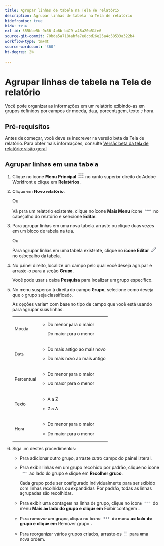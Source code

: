 ```yaml
---
title: Agrupar linhas de tabela na Tela de relatório
description: Agrupar linhas de tabela na Tela de relatório
hidefromtoc: true
hide: true
exl-id: 355bbe5b-9c66-4b6b-b479-a48a20b53fe6
source-git-commit: 70bda5a7186abfa7e8cbd26e25a4c58583a322b4
workflow-type: tm+mt
source-wordcount: '360'
ht-degree: 2%

---
```


# Agrupar linhas de tabela na Tela de relatório

Você pode organizar as informações em um relatório exibindo-as em grupos definidos por campos de moeda, data, porcentagem, texto e hora.

## Pré-requisitos

Antes de começar, você deve se inscrever na versão beta da Tela de relatório. Para obter mais informações, consulte [Versão beta da tela de relatório: visão geral](/help/quicksilver/product-announcements/betas/canvas-dashboards-beta/reporting-canvas-beta-overview.md).

## Agrupar linhas em uma tabela

1. Clique no ícone **Menu Principal** ![Ícone do Menu Principal](assets/main-menu-icon.png) no canto superior direito do Adobe Workfront e clique em **Relatórios**.
1. Clique em **Novo relatório**.

   Ou

   Vá para um relatório existente, clique no ícone **Mais Menu** ícone ![Mais ícone](assets/more-icon.png) no cabeçalho do relatório e selecione **Editar**.

1. Para agrupar linhas em uma nova tabela, arraste ou clique duas vezes em um bloco de tabela na tela.

   Ou

   Para agrupar linhas em uma tabela existente, clique no **ícone Editar** ![ícone Editar](assets/edit-icon.png) no cabeçalho da tabela.

1. No painel direito, localize um campo pelo qual você deseja agrupar e arraste-o para a seção **Grupo**.

   Você pode usar a caixa **Pesquisa** para localizar um grupo específico.

1. No menu suspenso à direita do campo **Grupo**, selecione como deseja que o grupo seja classificado.

   As opções variam com base no tipo de campo que você está usando para agrupar suas linhas.

   <table style="table-layout:auto"> 
    <col> 
    <col> 
    <tbody> 
     <tr> 
      <td role="rowheader">Moeda</td> 
      <td> 
       <ul> 
        <li> <p>Do menor para o maior</p> <p>Do maior para o menor</p> </li> 
       </ul> </td> 
     </tr> 
     <tr> 
      <td role="rowheader">Data</td> 
      <td> 
       <ul> 
        <li> <p>Do mais antigo ao mais novo</p> </li> 
        <li> <p>Do mais novo ao mais antigo</p> </li> 
       </ul> </td> 
     </tr> 
     <tr> 
      <td role="rowheader">Percentual</td> 
      <td> 
       <ul> 
        <li> <p>Do menor para o maior</p> </li> 
        <li> <p>Do maior para o menor</p> </li> 
       </ul> </td> 
     </tr> 
     <tr> 
      <td role="rowheader">Texto</td> 
      <td> 
       <ul> 
        <li> <p>A a Z</p> </li> 
        <li> <p>Z a A</p> </li> 
       </ul> </td> 
     </tr> 
     <tr> 
      <td role="rowheader">Hora</td> 
      <td> 
       <ul> 
        <li> <p>Do menor para o maior</p> </li> 
        <li> <p>Do maior para o menor</p> </li> 
       </ul> </td> 
     </tr> 
    </tbody> 
   </table>

1. Siga um destes procedimentos:

   * Para adicionar outro grupo, arraste outro campo do painel lateral.
   * Para exibir linhas em um grupo recolhido por padrão, clique no ícone ![Mais ícone **do menu** Mais ícone](assets/more-icon.png) ao lado do grupo e clique em **Recolher grupo**.

     Cada grupo pode ser configurado individualmente para ser exibido com linhas recolhidas ou expandidas. Por padrão, todas as linhas agrupadas são recolhidas.

   * Para exibir uma contagem na linha de grupo, clique no ícone ![Mais ícone](assets/more-icon-27x15.png) do menu **Mais ao lado do grupo e clique em** Exibir contagem **.**
   * Para remover um grupo, clique no ícone ![Mais ícone](assets/more-icon.png) do menu **ao lado do grupo e clique em** Remover grupo **.**
   * Para reorganizar vários grupos criados, arraste-os ![ícone Mover](assets/move-icon---dots.png) para uma nova ordem.
